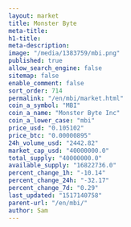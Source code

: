 ```yaml
---
layout: market
title: Monster Byte
meta-title: 
h1-title: 
meta-description: 
image: "/media/1383759/mbi.png"
published: true
allow_search_engine: false
sitemap: false
enable_comment: false
sort_order: 714
permalink: "/en/mbi/market.html"
coin_a_symbol: "MBI"
coin_a_name: "Monster Byte Inc"
coin_a_lower_case: "mbi"
price_usd: "0.105102"
price_btc: "0.00000895"
24h_volume_usd: "2442.82"
market_cap_usd: "40000000.0"
total_supply: "40000000.0"
available_supply: "16822736.0"
percent_change_1h: "-10.14"
percent_change_24h: "-32.17"
percent_change_7d: "0.29"
last_updated: "1517140758"
parent-url: "/en/mbi/"
author: Sam
---
```


